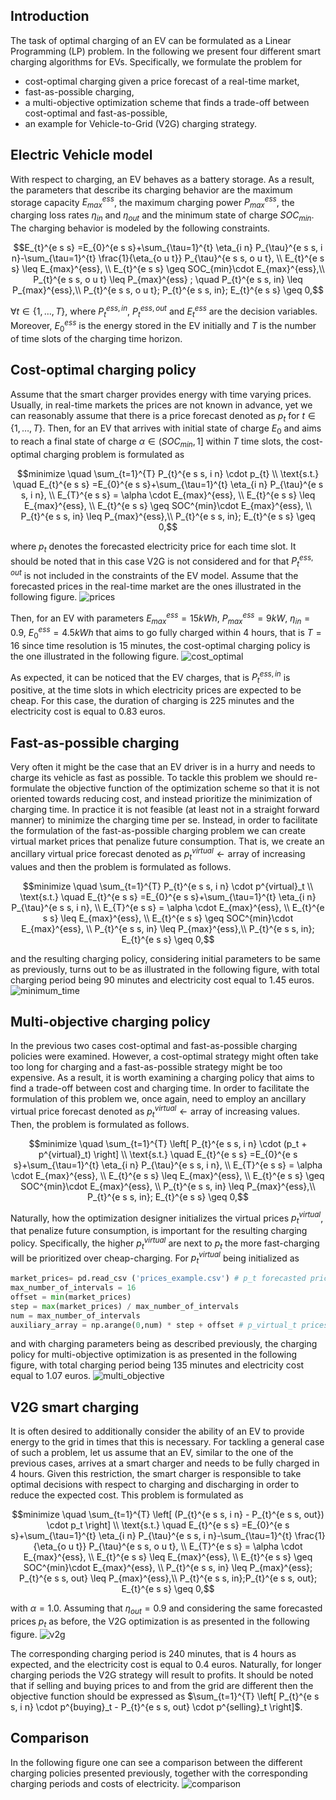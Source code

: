 ##  Introduction
The task of optimal charging of an EV can be formulated as a Linear Programming (LP)   problem. In the following we present four different smart charging algorithms for EVs. Specifically, we formulate the problem for
- cost-optimal charging given a price forecast of a real-time market,
- fast-as-possible charging,
- a multi-objective optimization scheme that finds a trade-off between cost-optimal and fast-as-possible,
- an example for Vehicle-to-Grid (V2G) charging strategy.


## Electric Vehicle model
With respect to charging, an EV behaves as a battery storage. As a result, the parameters that describe its charging behavior are the maximum storage capacity $`E_{max}^{ess}`$, the maximum charging power $`P_{max}^{ess}`$, the charging loss rates $`\eta_{in}`$ and $`\eta_{out}`$ and the minimum state of charge $`SOC_{min}`$. The charging behavior is modeled by the following constraints.

```math
E_{t}^{e s s} =E_{0}^{e s s}+\sum_{\tau=1}^{t} \eta_{i n} P_{\tau}^{e s s, i n}-\sum_{\tau=1}^{t} \frac{1}{\eta_{o u t}} P_{\tau}^{e s s, o u t},  \\
E_{t}^{e s s}  \leq E_{max}^{ess}, \\
E_{t}^{e s s}  \geq SOC_{min}\cdot E_{max}^{ess},\\
P_{t}^{e s s, o u t} \leq P_{max}^{ess} ; \quad P_{t}^{e s s, in} \leq P_{max}^{ess},\\
P_{t}^{e s s, o u t}; P_{t}^{e s s, in}; E_{t}^{e s s} \geq 0,
```
$` \forall t \in \{1,\dots,T\}`$, where $`P_{t}^{e s s, i n}`$, $`P_{t}^{e s s, out}`$ and $`E_{t}^{e s s}`$ are the decision variables. Moreover, $`E_{0}^{e s s}`$ is the energy stored in the EV initially and $`T`$ is the number of time slots of the charging time horizon.

## Cost-optimal charging policy
Assume that the smart charger provides energy with time varying prices. Usually, in real-time markets the prices are not known in advance, yet we can reasonably assume that there is a price forecast denoted as $`p_t`$ for $`t \in \{1,\dots,T\}`$. Then, for an EV that arrives with initial state of charge $`E_{0}`$ and aims to reach a final state of charge $`\alpha\in (SOC_{min},1]`$ within $`T`$ time slots, the cost-optimal charging problem is formulated as 
```math
minimize \quad \sum_{t=1}^{T} P_{t}^{e s s, i n} \cdot p_{t} \\
\text{s.t.} \quad E_{t}^{e s s} =E_{0}^{e s s}+\sum_{\tau=1}^{t} \eta_{i n} P_{\tau}^{e s s, i n}, \\
E_{T}^{e s s}  = \alpha \cdot E_{max}^{ess},  \\
E_{t}^{e s s}  \leq E_{max}^{ess},  \\
E_{t}^{e s s}  \geq SOC^{min}\cdot E_{max}^{ess}, \\
P_{t}^{e s s, in} \leq P_{max}^{ess},\\
P_{t}^{e s s, in}; E_{t}^{e s s} \geq 0,
```
where $`p_t`$ denotes the forecasted electricity price for each time slot. It should be noted that in this case V2G is not considered and for that $`P_{t}^{e s s, out}`$ is not included in the constraints of the EV model. Assume that the forecasted prices in the real-time market are the ones illustrated in the following figure.
![prices](https://user-images.githubusercontent.com/25156570/158619424-c19f66f0-d16d-4578-b768-68587d8e7948.png)


Then, for an EV with parameters $`E_{max}^{ess}=15kWh`$, $`P_{max}^{ess}=9kW`$, $`\eta_{in}=0.9`$, $`E_{0}^{e s s}=4.5kWh`$ that aims to go fully charged within 4 hours, that is $`T=16`$ since time resolution is 15 minutes, the cost-optimal charging policy is the one illustrated in the following figure.
![cost_optimal](https://user-images.githubusercontent.com/25156570/158619451-8992d20f-4059-4dae-923f-2f364f82ebe9.png)


As expected, it can be noticed that the EV charges, that is $`P_{t}^{e s s, i n}`$ is positive, at the time slots in which electricity prices are expected to be cheap. For this case, the duration of charging is 225 minutes and the electricity cost is equal to $`0.83`$ euros.

## Fast-as-possible charging

Very often it might be the case that an EV driver is in a hurry and needs to charge its vehicle as fast as possible. To tackle this problem we should re-formulate the objective function of the optimization scheme so that it is not oriented towards reducing cost, and instead prioritize the minimization of charging time. In practice it is not feasible (at least not in a straight forward manner) to minimize the charging time per se. Instead, in order to facilitate the formulation of the fast-as-possible charging problem we can create virtual market prices that penalize future consumption. That is, we create an ancillary virtual price forecast denoted as $`p^{virtual}_t \leftarrow \text{array of increasing values}`$ and then the problem is formulated as follows.

```math
minimize \quad \sum_{t=1}^{T} P_{t}^{e s s, i n} \cdot p^{virtual}_t \\
\text{s.t.} \quad E_{t}^{e s s} =E_{0}^{e s s}+\sum_{\tau=1}^{t} \eta_{i n} P_{\tau}^{e s s, i n}, \\
E_{T}^{e s s}  = \alpha \cdot E_{max}^{ess},  \\
E_{t}^{e s s}  \leq E_{max}^{ess},  \\
E_{t}^{e s s}  \geq SOC^{min}\cdot E_{max}^{ess}, \\
P_{t}^{e s s, in} \leq P_{max}^{ess},\\
P_{t}^{e s s, in}; E_{t}^{e s s} \geq 0,
```
and the resulting charging policy, considering initial parameters to be same as previously, turns out to be as illustrated in the following figure, with total charging period being 90 minutes and electricity cost equal to $`1.45`$ euros.
![minimum_time](https://user-images.githubusercontent.com/25156570/158619516-597df812-60fd-401f-93d5-969e6fdafd3d.png)



## Multi-objective charging policy

In the previous two cases cost-optimal and fast-as-possible charging policies were examined. However, a cost-optimal strategy might often take too long for charging and a fast-as-possible strategy might be too expensive. As a result, it is worth examining a charging policy that aims to find a trade-off between cost and charging time. In order to facilitate the formulation of this problem we, once again, need to employ an ancillary virtual price forecast denoted as $`p^{virtual}_t \leftarrow \text{array of increasing values}`$. Then, the problem is formulated as follows.

```math
minimize \quad \sum_{t=1}^{T} \left[ P_{t}^{e s s, i n} \cdot (p_t + p^{virtual}_t) \right] \\
\text{s.t.} \quad E_{t}^{e s s} =E_{0}^{e s s}+\sum_{\tau=1}^{t} \eta_{i n} P_{\tau}^{e s s, i n}, \\
E_{T}^{e s s}  = \alpha \cdot E_{max}^{ess},  \\
E_{t}^{e s s}  \leq E_{max}^{ess},  \\
E_{t}^{e s s}  \geq SOC^{min}\cdot E_{max}^{ess}, \\
P_{t}^{e s s, in} \leq P_{max}^{ess},\\
P_{t}^{e s s, in}; E_{t}^{e s s} \geq 0,
```
Naturally, how the optimization designer initializes the virtual prices $`p^{virtual}_t`$, that penalize future consumption, is important for the resulting charging policy. Specifically, the higher $`p^{virtual}_t`$ are next to  $`p_t`$ the more fast-charging will be prioritized over cheap-charging. For $`p^{virtual}_t`$ being initialized as 

```python
market_prices= pd.read_csv ('prices_example.csv') # p_t forecasted prices
max_number_of_intervals = 16
offset = min(market_prices)
step = max(market_prices) / max_number_of_intervals
num = max_number_of_intervals
auxiliary_array = np.arange(0,num) * step + offset # p_virtual_t prices
```
and with charging parameters being as described previously, the charging policy for multi-objective optimization is as presented in the following figure, with total charging period being 135 minutes and electricity cost equal to $`1.07`$ euros. 
![multi_objective](https://user-images.githubusercontent.com/25156570/158619551-10b0a6d6-872a-4c8e-917e-1ae15380e5db.png)


## V2G smart charging

It is often desired to additionally consider the ability of an EV to provide energy to the grid in times that this is necessary. For tackling a general case of such a problem, let us assume that an EV, similar to the one of the previous cases, arrives at a smart charger and needs to be fully charged in 4 hours. Given this restriction, the smart charger is responsible to take optimal decisions with respect to charging and discharging in order to reduce the expected cost. This problem is formulated as

```math
minimize \quad \sum_{t=1}^{T} \left[ (P_{t}^{e s s, i n} - P_{t}^{e s s, out}) \cdot p_t \right] \\
\text{s.t.} \quad E_{t}^{e s s} =E_{0}^{e s s}+\sum_{\tau=1}^{t} \eta_{i n} P_{\tau}^{e s s, i n}-\sum_{\tau=1}^{t} \frac{1}{\eta_{o u t}} P_{\tau}^{e s s, o u t}, \\
E_{T}^{e s s}  = \alpha \cdot E_{max}^{ess},  \\
E_{t}^{e s s}  \leq E_{max}^{ess},  \\
E_{t}^{e s s}  \geq SOC^{min}\cdot E_{max}^{ess}, \\
P_{t}^{e s s, in} \leq P_{max}^{ess}; P_{t}^{e s s, out} \leq P_{max}^{ess},\\
P_{t}^{e s s, in};P_{t}^{e s s, out}; E_{t}^{e s s} \geq 0,
```
with $`\alpha=1.0`$. Assuming that $`\eta_{out}=0.9`$ and considering the same forecasted prices $`p_t`$ as before, the V2G optimization is as presented in the following figure. 
![v2g](https://user-images.githubusercontent.com/25156570/158619582-abd745f1-7432-4515-87a9-c1ce841a3d95.png)

The corresponding charging period is 240 minutes, that is 4 hours as expected, and the electricity cost is equal to $`0.4`$ euros. Naturally, for longer charging periods the V2G strategy will result to profits. It should be noted that if selling and buying prices to and from the grid are different then the objective function should be expressed as $`\sum_{t=1}^{T} \left[ P_{t}^{e s s, i n}  \cdot p^{buying}_t - P_{t}^{e s s, out} \cdot p^{selling}_t \right]`$.

## Comparison

In the following figure one can see a comparison between the different charging policies presented previously, together with the corresponding charging periods and costs of electricity.
![comparison](https://user-images.githubusercontent.com/25156570/158619628-c28b4111-afcf-4876-afcd-2afc8de03346.png)



